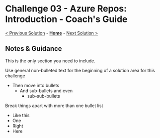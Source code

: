 # Challenge 03 - Azure Repos: Introduction - Coach's Guide 

[< Previous Solution](./Solution-02.md) - **[Home](./README.md)** - [Next Solution >](./Solution-04.md)

## Notes & Guidance

This is the only section you need to include.

Use general non-bulleted text for the beginning of a solution area for this challenge

- Then move into bullets
  - And sub-bullets and even
    - sub-sub-bullets

Break things apart with more than one bullet list

- Like this
- One
- Right
- Here
